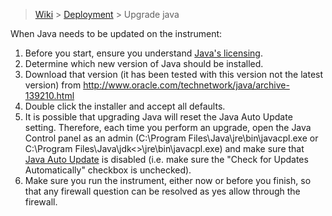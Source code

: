 > [Wiki](Home) > [Deployment](Deployment) > Upgrade java

When Java needs to be updated on the instrument:

1. Before you start, ensure you understand [Java's licensing](Understanding-Java-Licensing).
1. Determine which new version of Java should be installed.
1. Download that version (it has been tested with this version not the latest version) from
    http://www.oracle.com/technetwork/java/archive-139210.html
1. Double click the installer and accept all defaults.
1. It is possible that upgrading Java will reset the Java Auto Update setting.  Therefore, each time you perform an upgrade, open the Java Control panel as an admin (C:\Program Files\Java\jre<version>\bin\javacpl.exe or C:\Program Files\Java\jdk<>\jre<version>\bin\javacpl.exe) and make sure that [Java Auto Update](https://www.java.com/en/download/help/java_update.xml#sched) is disabled (i.e. make sure the "Check for Updates Automatically" checkbox is unchecked).
1. Make sure you run the instrument, either now or before you finish, so that any firewall question can be resolved as yes allow through the firewall.
